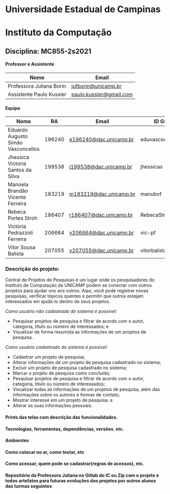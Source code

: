 # Universidade Estadual de Campinas
# Instituto da Computação

## Disciplina: MC855-2s2021

#### Professor e Assistente

| Nome                     | Email                   |
| ------------------------ | ------------------------|
| Professora Juliana Borin | jufborin@unicamp.br     |
| Assistente Paulo Kussler | paulo.kussler@gmail.com |


#### Equipe

| Nome               | RA               | Email                  | ID Git                |
| ------------------ | ---------------- | ---------------------- |---------------------- |
|Eduardo Augusto Simão Vasconcellos |196240| e196240@dac.unicamp.br |eduvasconcellos|
|Jhessica Victoria Santos da Silva  |199538| j199538@dac.unicamp.br |jhessicas|
|Manoela Brandão Vicente Ferreira   |183219| m183219@dac.unicamp.br |manubvf|
|Rebeca Portes Stroh                |186407| r186407@dac.unicamp.br |RebecaStroh|
|Victória Pedrazzoli Ferreira       |206664| v206664@dac.unicamp.br |vic-pf|
|Vitor Sousa Balista				|207055| v207055@dac.unicamp.br |vitorbalista|

### Descrição do projeto:
Central de Projetos de Pesquisas é um lugar onde os pesquisadores do Instituto de Computação da UNICAMP podem se conectar com outros projetos para ajudar uns aos outros. Aqui, você pode registrar novas pesquisas, verificar tópicos quentes e permitir que outros estejam interessados em ajudá-lo dentro de seus projetos.

*Como usuário não cadastrado do sistema é possível:*
- Pesquisar projetos de pesquisa e filtrar de acordo com o autor, categoria, título ou número de interessados; e
- Visualizar de forma resumida as informações de um projetos de pesquisa.

*Como usuário cadastrado do sistema é possível:*
- Cadastrar um projeto de pesquisa;
- Alterar informações de um projeto de pesquisa cadastrado no sistema;
- Excluir um projeto de pesquisa cadastrado no sistema;
- Marcar o projeto de pesquisa como concluído;
- Pesquisar projetos de pesquisa e filtrar de acordo com o autor, categoria, título ou número de interessados;
- Visualizar todas as informações de um projetos de pesquisa, além das informações sobre os autores e formas de contato;
- Mostrar interesse em um projeto de pesquisa; e
- Alterar as suas informações pessoais.


#### Prints das telas com descrição das funcionalidades. 


#### Tecnologias, ferramentas, dependências, versões. etc. 


#### Ambientes


#### Como colocar no ar, como testar, etc


#### Como acessar, quem pode se cadastrar(regras de acessos), etc.


#### Repositório da Professora Juliana no Gitlab do IC ou Zip com o projeto e todos artefatos para futuras evoluções dos projetos por outros alunos das turmas seguintes